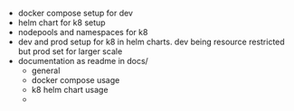 - docker compose setup for dev
- helm chart for k8 setup
- nodepools and namespaces for k8
- dev and prod setup for k8 in helm charts. dev being resource restricted but prod set for larger scale
- documentation as readme in docs/ 
  - general
  - docker compose usage
  - k8 helm chart usage
  - 